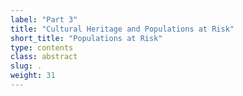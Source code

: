 ```yaml
---
label: "Part 3"
title: "Cultural Heritage and Populations at Risk"
short_title: "Populations at Risk"
type: contents
class: abstract
slug: .
weight: 31
---
```


